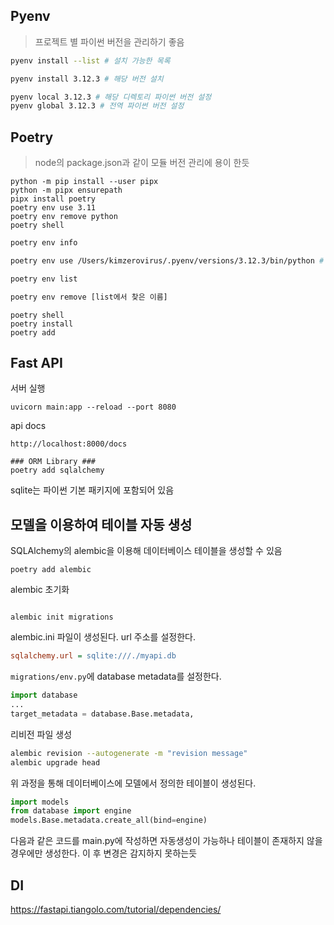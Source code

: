 
## Pyenv
> 프로젝트 별 파이썬 버전을 관리하기 좋음
 
```sh
pyenv install --list # 설치 가능한 목록
```

```sh
pyenv install 3.12.3 # 해당 버전 설치
```

```sh
pyenv local 3.12.3 # 해당 디렉토리 파이썬 버전 설정
pyenv global 3.12.3 # 전역 파이썬 버전 설정
```



## Poetry
> node의 package.json과 같이 모듈 버전 관리에 용이 한듯

```shell
python -m pip install --user pipx
python -m pipx ensurepath
pipx install poetry
poetry env use 3.11
poetry env remove python
poetry shell
```

```sh
poetry env info
```

```sh
poetry env use /Users/kimzerovirus/.pyenv/versions/3.12.3/bin/python # pyenv 사용시 다음과 같은 경로이다.
```

```sh
poetry env list
```

```sh
poetry env remove [list에서 찾은 이름]
```

```shell
poetry shell
poetry install
poetry add
```

## Fast API
서버 실행
```shell
uvicorn main:app --reload --port 8080
```


api docs
```shell
http://localhost:8000/docs
```

```shell
### ORM Library ###
poetry add sqlalchemy
```

sqlite는 파이썬 기본 패키지에 포함되어 있음

## 모델을 이용하여 테이블 자동 생성
SQLAlchemy의 alembic을 이용해 데이터베이스 테이블을 생성할 수 있음
```shell
poetry add alembic
```

alembic 초기화
```shell

alembic init migrations
```
alembic.ini 파일이 생성된다. url 주소를 설정한다.
<br/>
```ini
sqlalchemy.url = sqlite:///./myapi.db
```

`migrations/env.py`에 database metadata를 설정한다. 
```python
import database
...
target_metadata = database.Base.metadata,
```

리비전 파일 생성
```sh
alembic revision --autogenerate -m "revision message"
alembic upgrade head
```
위 과정을 통해 데이터베이스에 모델에서 정의한 테이블이 생성된다.

```python
import models
from database import engine
models.Base.metadata.create_all(bind=engine)
```
다음과 같은 코드를 main.py에 작성하면 자동생성이 가능하나 테이블이 존재하지 않을 경우에만 생성한다.
이 후 변경은 감지하지 못하는듯

## DI
https://fastapi.tiangolo.com/tutorial/dependencies/
